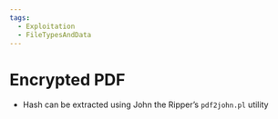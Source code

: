 ```yaml
---
tags:
  - Exploitation
  - FileTypesAndData
---
```


# Encrypted PDF
* Hash can be extracted using John the Ripper’s `pdf2john.pl` utility